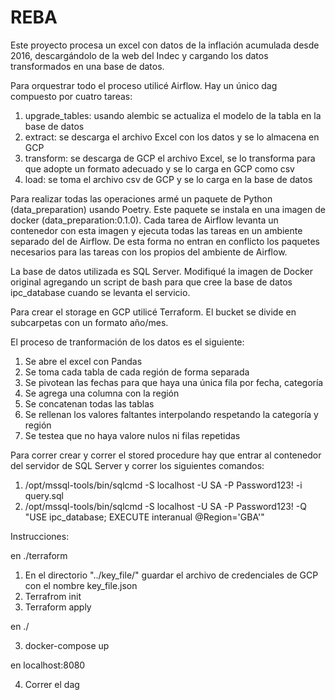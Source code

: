 # REBA

Este proyecto procesa un excel con datos de la inflación acumulada desde 2016, descargándolo de la web del Indec y cargando los datos transformados en una base de datos.

Para orquestrar todo el proceso utilicé Airflow. Hay un único dag compuesto por cuatro tareas:

1. upgrade_tables: usando alembic se actualiza el modelo de la tabla en la base de datos
2. extract: se descarga el archivo Excel con los datos y se lo almacena en GCP
3. transform: se descarga de GCP el archivo Excel, se lo transforma para que adopte un formato adecuado y se lo carga en GCP como csv
4. load: se toma el archivo csv de GCP y se lo carga en la base de datos

Para realizar todas las operaciones armé un paquete de Python (data_preparation) usando Poetry. Este paquete se instala en una imagen de docker (data_preparation:0.1.0). Cada tarea de Airflow levanta un contenedor con esta imagen y ejecuta todas las tareas en un ambiente separado del de
Airflow. De esta forma no entran en conflicto los paquetes necesarios para las tareas con los propios del ambiente de Airflow.

La base de datos utilizada es SQL Server. Modifiqué la imagen de Docker original agregando un script de bash para que cree la base de datos ipc_database
cuando se levanta el servicio.

Para crear el storage en GCP utilicé Terraform. El bucket se divide en subcarpetas con un formato año/mes.

El proceso de tranformación de los datos es el siguiente:

1. Se abre el excel con Pandas
2. Se toma cada tabla de cada región de forma separada
3. Se pivotean las fechas para que haya una única fila por fecha, categoría
4. Se agrega una columna con la región
5. Se concatenan todas las tablas
6. Se rellenan los valores faltantes interpolando respetando la categoría y región
7. Se testea que no haya valore nulos ni filas repetidas

Para correr crear y correr el stored procedure hay que entrar al contenedor del servidor de SQL Server y correr los siguientes comandos:

1. /opt/mssql-tools/bin/sqlcmd -S localhost -U SA -P Password123! -i query.sql
2. /opt/mssql-tools/bin/sqlcmd -S localhost -U SA -P Password123! -Q "USE ipc_database; EXECUTE interanual @Region='GBA'"

Instrucciones:

en ./terraform

1. En el directorio "../key_file/" guardar el archivo de credenciales de GCP con el nombre key_file.json
2. Terrafrom init
3. Terraform apply

en ./

3. docker-compose up

en localhost:8080

4. Correr el dag
